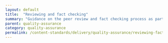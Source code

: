 ```yaml
---
layout: default
title:  "Reviewing and fact checking"
summary: "Guidance on the peer review and fact checking process as part of the content lifecycle. "
parent: quality-assurance
category: quality-assurance
permalink: /content-standards/delivery/quality-assurance/reviewing-fact-checking/
---
```

